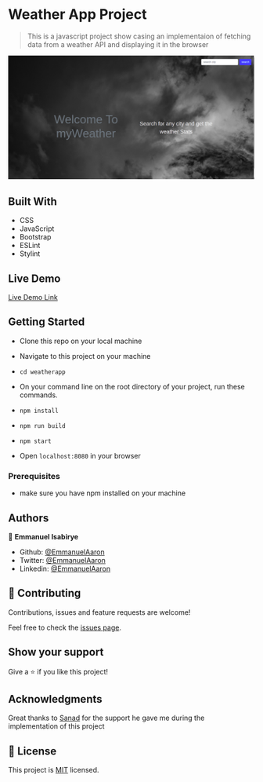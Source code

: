 # Weather App Project

> This is a javascript project show casing an implementaion of fetching data from a weather API and displaying it in the browser

![screenshot](src/images/display.png)

## Built With

- CSS
- JavaScript
- Bootstrap
- ESLint
- Stylint

## Live Demo

[Live Demo Link](https://emmanuelaaron.github.io/weatherApp/dist/)


## Getting Started
- Clone this repo on your local machine
- Navigate to this project on your machine
- ```cd weatherapp```
- On your command line on the root directory of your project, run these commands.

- ```npm install```
- ```npm run build```
- ```npm start```

- Open ```localhost:8080``` in your browser


### Prerequisites
- make sure you have npm installed on your machine

## Authors

👤 **Emmanuel Isabirye**

- Github: [@EmmanuelAaron](https://github.com/Emmanuelaaron)
- Twitter: [@EmmanuelAaron](https://twitter.com/EmmanuelIsabir1)
- Linkedin: [@EmmanuelAaron](https://www.linkedin.com/in/fullstackwebdev-emma/)

## 🤝 Contributing

Contributions, issues and feature requests are welcome!

Feel free to check the [issues page](https://github.com/Emmanuelaaron/todoList/issues).

## Show your support

Give a ⭐️ if you like this project!

## Acknowledgments

Great thanks to [Sanad](https://github.com/sanadwj) for the support he gave me during the implementation of this project


## 📝 License

This project is [MIT](lic.url) licensed.
